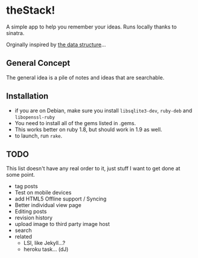# theStack!

A simple app to help you remember your ideas. Runs locally thanks to sinatra.

Orginally inspired by [the data structure][1]...

## General Concept

The general idea is a pile of notes and ideas that are searchable.

## Installation 

 * if you are on Debian, make sure you install `libsqlite3-dev`, `ruby-deb` and `libopenssl-ruby`
 * You need to install all of the gems listed in .gems.
 * This works better on ruby 1.8, but should work in 1.9 as well.
 * to launch, run `rake`.

 [1]: http://en.wikipedia.org/wiki/Stack_(data_structure)
 [2]: http://heroku.com/
 [3]: http://www.sinatrarb.com/
 [4]: http://github.com/sinatra/heroku-sinatra-app

## TODO

This list doesn't have any real order to it, just stuff I want to get done at some point. 

 * tag posts
 * Test on mobile devices
 * add HTML5 Offline support / Syncing
 * Better individual view page
 * Editing posts
 * revision history
 * upload image to third party image host
 * search
 * related
   * LSI, like Jekyll...?
   * heroku task... (dJ)

